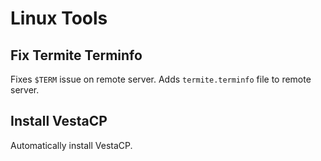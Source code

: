 Linux Tools
===

## Fix Termite Terminfo

Fixes `$TERM` issue on remote server. Adds `termite.terminfo` file to remote server.

## Install VestaCP

Automatically install VestaCP.


